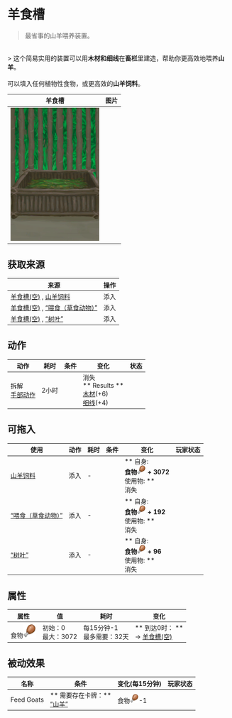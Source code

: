 # 羊食槽  
> 最省事的山羊喂养装置。  
<br>  
> 这个简易实用的装置可以用<b>木材和细线</b>在<b>畜栏</b>里建造，帮助你更高效地喂养<b>山羊</b>。<br><br>可以填入任何植物性食物，或更高效的<b>山羊饲料</b>。  
  
  羊食槽  |   图片   
 ----  |  ----:   
   |  <img decoding="async" src="Sprite/FeedingTrough.png" href="a.md" style="max-width:300px;max-height:300px;">   
  
## 获取来源  
来源  |  操作  
----  |  ----  
[羊食槽(空)](GoatFeederEmpty.md) , [山羊饲料](FeedGoat.md)  |  添入  
[羊食槽(空)](GoatFeederEmpty.md) , [“喂食（草食动物）”](tag_FeedHerb.md)  |  添入  
[羊食槽(空)](GoatFeederEmpty.md) , [“树叶”](tag_Leaves.md)  |  添入  
## 动作  
动作  |  耗时  |  条件  |  变化  |  状态  
----  |  ----  |  ----  |  ----  |  ----  
拆解<br>[手部动作](HandAction.md)  |  2小时  |    |  消失<br>** Results **<br>  [木材](Wood.md)(+6)<br>  [细线](CordFiber.md)(+4)<br>  |    
## 可拖入  
使用  |  动作  |  耗时  |  条件  |  变化  |  玩家状态  
----  |  ----  |  ----  |  ----  |  ----  |  ----  
[山羊饲料](FeedGoat.md)  |  添入  |  -  |    |  ** 自身: **<br>食物<img decoding="async" src="Sprite/Hunger.png" href="a.md" style="max-width:20px;max-height:20px;"> + 3072<br>** 使用物: **<br>消失  |    
[“喂食（草食动物）”](tag_FeedHerb.md)  |  添入  |  -  |    |  ** 自身: **<br>食物<img decoding="async" src="Sprite/Hunger.png" href="a.md" style="max-width:20px;max-height:20px;"> + 192<br>** 使用物: **<br>消失  |    
[“树叶”](tag_Leaves.md)  |  添入  |  -  |    |  ** 自身: **<br>食物<img decoding="async" src="Sprite/Hunger.png" href="a.md" style="max-width:20px;max-height:20px;"> + 96<br>** 使用物: **<br>消失  |    
## 属性   
属性  |  值  |  耗时  |  变化  
----  |  ----  |  ----  |  ----  
食物<img decoding="async" src="Sprite/Hunger.png" href="a.md" style="max-width:30px;max-height:30px;">  |  初始：0<br>最大：3072  |  每15分钟-1<br>最多需要：32天  |  ** 到达0时： **<br>→ [羊食槽(空)](GoatFeederEmpty.md)  
## 被动效果  
名称  |  条件  |  变化(每15分钟)  |  玩家状态  
----  |  ----  |  ----  |  ----  
Feed Goats  |  ** 需要存在卡牌：**<br>[“山羊”](tag_Goat.md)  |  食物<img decoding="async" src="Sprite/Hunger.png" href="a.md" style="max-width:20px;max-height:20px;">-1  |    
